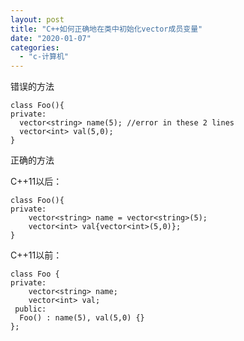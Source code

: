 ```yaml
---
layout: post
title: "C++如何正确地在类中初始化vector成员变量"
date: "2020-01-07"
categories: 
  - "c-计算机"
---
```


错误的方法

```
class Foo(){
private:
  vector<string> name(5); //error in these 2 lines
  vector<int> val(5,0);
}
```

正确的方法

C++11以后：

```
class Foo(){
private:
    vector<string> name = vector<string>(5);
    vector<int> val{vector<int>(5,0)};
}
```

C++11以前：

```
class Foo {
private:
    vector<string> name;
    vector<int> val;
 public:
  Foo() : name(5), val(5,0) {}
};
```
